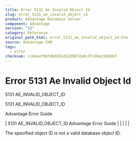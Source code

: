 ```yaml
---
title: Error 5131 Ae Invalid Object Id
slug: error_5131_ae_invalid_object_id
product: Advantage Database Server
component: Advantage
version: "12"
category: Reference
original_path_html: error_5131_ae_invalid_object_id.htm
source: Advantage CHM
tags:
  - error
checksum: ccdeaef08f4bbb51d12d5072e0c37cd4ac502dbf
---
```


# Error 5131 Ae Invalid Object Id

5131 AE\_INVALID\_OBJECT\_ID

5131 AE\_INVALID\_OBJECT\_ID

Advantage Error Guide

| 5131 AE\_INVALID\_OBJECT\_ID  Advantage Error Guide |  |  |  |  |

The specified object ID is not a valid database object ID.

